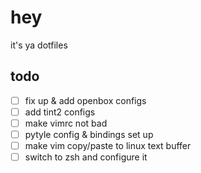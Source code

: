# hey 
it's ya dotfiles

## todo
- [ ] fix up & add openbox configs
- [ ] add tint2 configs
- [ ] make vimrc not bad
- [ ] pytyle config & bindings set up
- [ ] make vim copy/paste to linux text buffer
- [ ] switch to zsh and configure it
